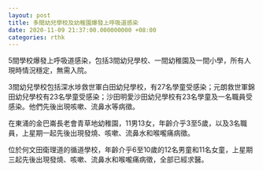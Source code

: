 ```yaml
---
layout: post
title: 多間幼兒學校及幼稚園爆發上呼吸道感染
date: 2020-11-09 21:37:00.000000000 +08:00
categories: rthk
---
```


5間學校爆發上呼吸道感染，包括3間幼兒學校、一間幼稚園及一間小學，所有人現時情況穩定，無需入院。

3間幼兒學校包括深水埗救世軍白田幼兒學校，有27名學童受感染；元朗救世軍錦田幼兒學校有23名學童受感染；沙田明愛沙田幼兒學校有23名學童及一名職員受感染。他們先後出現咳嗽、流鼻水等病徵。

在東涌的金巴崙長老會青草地幼稚園，11男13女，年齡介乎3至5歲，以及3名職員，上星期一起先後出現發燒、咳嗽、流鼻水和喉嚨痛病徵。

位於何文田衛理道的循道學校，年齡介乎6至10歲的12名男童和11名女童，上星期三起先後出現發燒、咳嗽、流鼻水和喉嚨痛病徵，全部已經求醫。
